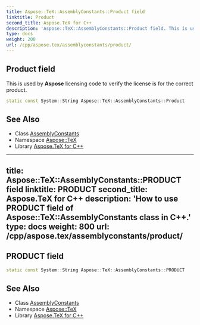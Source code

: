 ```yaml
---
title: Aspose::TeX::AssemblyConstants::Product field
linktitle: Product
second_title: Aspose.TeX for C++
description: 'Aspose::TeX::AssemblyConstants::Product field. This is used by Aspose licensing code to verify the license is for the correct product in C++.'
type: docs
weight: 200
url: /cpp/aspose.tex/assemblyconstants/product/
---
```

## Product field


This is used by **Aspose** licensing code to verify the license is for the correct product.

```cpp
static const System::String Aspose::TeX::AssemblyConstants::Product
```

## See Also

* Class [AssemblyConstants](../)
* Namespace [Aspose::TeX](../../)
* Library [Aspose.TeX for C++](../../../)
---
title: Aspose::TeX::AssemblyConstants::PRODUCT field
linktitle: PRODUCT
second_title: Aspose.TeX for C++
description: 'How to use PRODUCT field of Aspose::TeX::AssemblyConstants class in C++.'
type: docs
weight: 800
url: /cpp/aspose.tex/assemblyconstants/product/
---
## PRODUCT field




```cpp
static const System::String Aspose::TeX::AssemblyConstants::PRODUCT
```




## See Also

* Class [AssemblyConstants](../)
* Namespace [Aspose::TeX](../../)
* Library [Aspose.TeX for C++](../../../)
